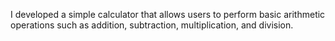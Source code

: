 I developed a simple calculator that allows users to perform basic arithmetic operations such as addition, subtraction, multiplication, and division.
